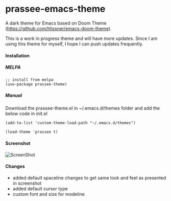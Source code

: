 # prassee-emacs-theme
A dark theme for Emacs based on Doom Theme (https://github.com/hlissner/emacs-doom-theme). 

This is a work in progress theme and will have more updates. Since I am using this theme for myself, I hope I can push updates frequently. 

#### Installation

##### MELPA 

    ;; install from melpa 
    (use-package prassee-theme)
    
    
    
##### Manual

Download the prassee-theme.el in ~/.emacs.d/themes folder and add the below code in init.el

    (add-to-list 'custom-theme-load-path "~/.emacs.d/themes")

    (load-theme 'prassee t)

#### Screenshot

![ScreenShot](https://cloud.githubusercontent.com/assets/863188/24575040/c6e5dcb8-16b9-11e7-8cee-143ea02f4fef.png)

#### Changes 
- added default spaceline changes to get same look and feel as presented in screenshot
- added default cursor type 
- custom font and size for modeline 

